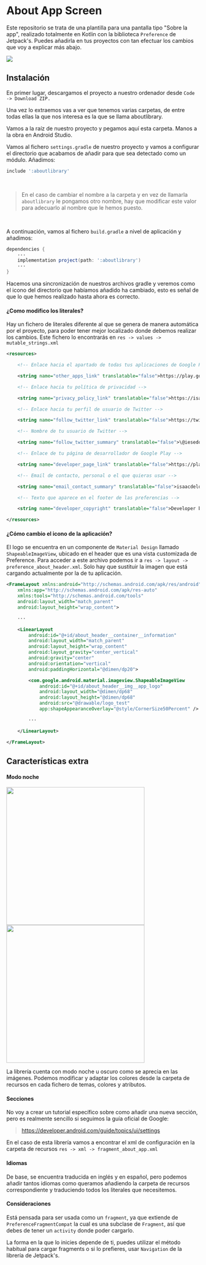 # About App Screen

Este repositorio se trata de una plantilla para una pantalla tipo "Sobre la app", realizado totalmente en Kotlin con la biblioteca `Preference` de Jetpack's. Puedes añadirla en tus proyectos con tan efectuar los cambios que voy a explicar más abajo.

![](https://i.imgur.com/pvyzxjJ.png)

## Instalación

En primer lugar, descargamos el proyecto a nuestro ordenador desde `Code -> Download ZIP.`

Una vez lo extraemos vas a ver que tenemos varias carpetas, de entre todas ellas la que nos interesa es la que se llama aboutlibrary.

Vamos a la raíz de nuestro proyecto y pegamos aquí esta carpeta. Manos a la obra en Android Studio.

Vamos al fichero `settings.gradle` de nuestro proyecto y vamos a configurar el directorio que acabamos de añadir para que sea detectado como un módulo. Añadimos:

```groovy
include ':aboutlibrary'
```

</br>

> En el caso de cambiar el nombre a la carpeta y en vez de llamarla `aboutlibrary` le pongamos otro nombre, hay que modificar este valor para adecuarlo al nombre que le hemos puesto.

</br>

A continuación, vamos al fichero `build.gradle` a nivel de aplicación y añadimos:

```groovy
dependencies {
    ···
    implementation project(path: ':aboutlibrary')
    ···
}
```

Hacemos una sincronización de nuestros archivos gradle y veremos como el icono del directorio que habíamos añadido ha cambiado, esto es señal de que lo que hemos realizado hasta ahora es correcto.

#### **¿Como modifico los literales?**

Hay un fichero de literales diferente al que se genera de manera automática por el proyecto, para poder tener mejor localizado donde debemos realizar los cambios. Este fichero lo encontrarás en `res -> values -> mutable_strings.xml`

```xml
<resources>

    <!-- Enlace hacia el apartado de todas tus aplicaciones de Google Play -->

    <string name="other_apps_link" translatable="false">https://play.google.com/store/apps/collection/cluster?clp=igM4ChkKEzY3NDY1MTU1MzI0MDYzMjQzODQQCBgDEhkKEzY3NDY1MTU1MzI0MDYzMjQzODQQCBgDGAA%3D:S:ANO1ljJ_J6I&amp;gsr=CjuKAzgKGQoTNjc0NjUxNTUzMjQwNjMyNDM4NBAIGAMSGQoTNjc0NjUxNTUzMjQwNjMyNDM4NBAIGAMYAA%3D%3D:S:ANO1ljKZSDE</string>

    <!-- Enlace hacia tu política de privacidad -->

    <string name="privacy_policy_link" translatable="false">https://isaacdelosreyes.netlify.app/eula</string>

    <!-- Enlace hacia tu perfil de usuario de Twitter -->

    <string name="follow_twitter_link" translatable="false">https://twitter.com/iesedobleac</string>

    <!-- Nombre de tu usuario de Twitter -->

    <string name="follow_twitter_summary" translatable="false">\@iesedobleac</string>

    <!-- Enlace de tu página de desarrollador de Google Play -->

    <string name="developer_page_link" translatable="false">https://play.google.com/store/apps/dev?id=6746515532406324384</string>

    <!-- Email de contacto, personal o el que quieras usar -->

    <string name="email_contact_summary" translatable="false">isaacdelosredi@gmail.com</string>

    <!-- Texto que aparece en el footer de las preferencias -->

    <string name="developer_copyright" translatable="false">Developer by Isaac de los Reyes Díaz</string>

</resources>
```

#### **¿Cómo cambio el icono de la aplicación?**

El logo se encuentra en un componente de `Material Design` llamado `ShapeableImageView`, ubicado en el header que es una vista customizada de Preference. Para acceder a este archivo podemos ir a `res -> layout -> preference_about_header.xml`. Solo hay que sustituir la imagen que está cargando actualmente por la de tu aplicación.

```xml
<FrameLayout xmlns:android="http://schemas.android.com/apk/res/android"
    xmlns:app="http://schemas.android.com/apk/res-auto"
    xmlns:tools="http://schemas.android.com/tools"
    android:layout_width="match_parent"
    android:layout_height="wrap_content">

    ···

    <LinearLayout
        android:id="@+id/about_header__container__information"
        android:layout_width="match_parent"
        android:layout_height="wrap_content"
        android:layout_gravity="center_vertical"
        android:gravity="center"
        android:orientation="vertical"
        android:paddingHorizontal="@dimen/dp20">

        <com.google.android.material.imageview.ShapeableImageView
            android:id="@+id/about_header__img__app_logo"
            android:layout_width="@dimen/dp68"
            android:layout_height="@dimen/dp68"
            android:src="@drawable/logo_test"
            app:shapeAppearanceOverlay="@style/CornerSize50Percent" />

        ···

    </LinearLayout>

</FrameLayout>
```

## Características extra

#### **Modo noche**

<p float="left">
  <img src="https://i.imgur.com/KCiRlyy.png" width="360" />
  <img src="https://i.imgur.com/FBXGCrB.png" width="360" /> 
</p>

La librería cuenta con modo noche u oscuro como se aprecia en las imágenes. Podemos modificar y adaptar los colores desde la carpeta de recursos en cada fichero de temas, colores y atributos.

#### **Secciones**

No voy a crear un tutorial específico sobre como añadir una nueva sección, pero es realmente sencillo si seguimos la guía oficial de Google:

> https://developer.android.com/guide/topics/ui/settings


En el caso de esta librería vamos a encontrar el xml de configuración en la carpeta de recursos `res -> xml -> fragment_about_app.xml`

#### **Idiomas**

De base, se encuentra traducida en inglés y en español, pero podemos añadir tantos idiomas como queramos añadiendo la carpeta de recursos correspondiente y traduciendo todos los literales que necesitemos.

#### **Consideraciones**

Está pensada para ser usada como un `fragment`, ya que extiende de `PreferenceFragmentCompat` la cual es una subclase de `Fragment`, así que debes de tener un `activity` donde poder cargarlo.

La forma en la que lo inicies depende de ti, puedes utilizar el método habitual para cargar fragments o si lo prefieres, usar `Navigation` de la librería de Jetpack's.
